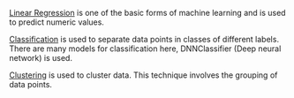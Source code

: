 [Linear Regression](https://github.com/GSelvakumar/ml/blob/main/Tensorflow/Core%20Algorithms/Core_Algorithms_linear_regression.ipynb) is one of the basic forms of machine learning and is used to predict numeric values.

[Classification](https://github.com/GSelvakumar/ml/blob/main/Tensorflow/Core%20Algorithms/Core_Algorithm_Classification.ipynb) is used to separate data points in classes of different labels. There are many models for classification here, DNNClassifier (Deep neural network) is used.

[Clustering](https://github.com/GSelvakumar/ml/blob/main/Tensorflow/Core%20Algorithms/Core_Algorithm_Clustering.ipynb) is used to cluster data. This technique involves the grouping of data points.
